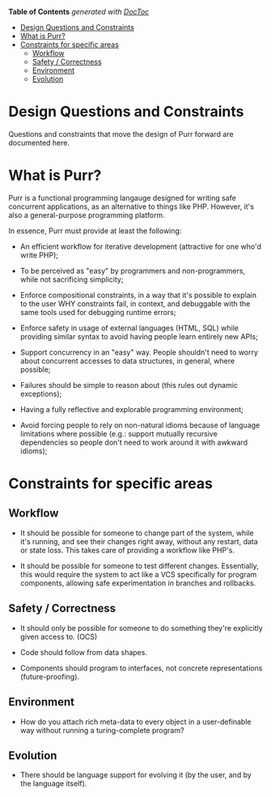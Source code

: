 <!-- START doctoc generated TOC please keep comment here to allow auto update -->
<!-- DON'T EDIT THIS SECTION, INSTEAD RE-RUN doctoc TO UPDATE -->
**Table of Contents**  *generated with [DocToc](https://github.com/thlorenz/doctoc)*

- [Design Questions and Constraints](#design-questions-and-constraints)
- [What is Purr?](#what-is-purr)
- [Constraints for specific areas](#constraints-for-specific-areas)
  - [Workflow](#workflow)
  - [Safety / Correctness](#safety--correctness)
  - [Environment](#environment)
  - [Evolution](#evolution)

<!-- END doctoc generated TOC please keep comment here to allow auto update -->

# Design Questions and Constraints

Questions and constraints that move the design of Purr forward are documented
here.

# What is Purr?

Purr is a functional programming langauge designed for writing safe
concurrent applications, as an alternative to things like PHP. However,
it's also a general-purpose programming platform.

In essence, Purr must provide at least the following:

- An efficient workflow for iterative development (attractive for one
  who'd write PHP);

- To be perceived as "easy" by programmers and non-programmers, while
  not sacrificing simplicity;

- Enforce compositional constraints, in a way that it's possible to
  explain to the user WHY constraints fail, in context, and debuggable
  with the same tools used for debugging runtime errors;

- Enforce safety in usage of external languages (HTML, SQL) while
  providing similar syntax to avoid having people learn entirely new
  APIs;

- Support concurrency in an "easy" way. People shouldn't need to worry
  about concurrent accesses to data structures, in general, where
  possible;

- Failures should be simple to reason about (this rules out dynamic
  exceptions);

- Having a fully reflective and explorable programming environment;

- Avoid forcing people to rely on non-natural idioms because of language
  limitations where possible (e.g.: support mutually recursive
  dependencies so people don't need to work around it with awkward
  idioms);


# Constraints for specific areas

## Workflow

- It should be possible for someone to change part of the system, while it's
  running, and see their changes right away, without any restart, data or state
  loss. This takes care of providing a workflow like PHP's.

- It should be possible for someone to test different changes. Essentially, this
  would require the system to act like a VCS specifically for program
  components, allowing safe experimentation in branches and rollbacks.


## Safety / Correctness

- It should only be possible for someone to do something they're explicitly
  given access to. (OCS)

- Code should follow from data shapes.

- Components should program to interfaces, not concrete representations
  (future-proofing).


## Environment

- How do you attach rich meta-data to every object in a user-definable way
  without running a turing-complete program?


## Evolution

- There should be language support for evolving it (by the user, and by the
  language itself).
